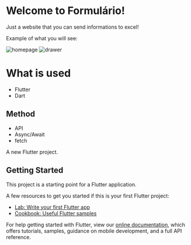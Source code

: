 # Welcome to Formulário!

Just a website that you can send informations to excel!

Example of what you will see:

![homepage](img.png)
![drawer](drawer.png)

# What is used

- Flutter
- Dart

## Method

- API
- Async/Await
- fetch

A new Flutter project.

## Getting Started

This project is a starting point for a Flutter application.

A few resources to get you started if this is your first Flutter project:

- [Lab: Write your first Flutter app](https://flutter.dev/docs/get-started/codelab)
- [Cookbook: Useful Flutter samples](https://flutter.dev/docs/cookbook)

For help getting started with Flutter, view our
[online documentation](https://flutter.dev/docs), which offers tutorials,
samples, guidance on mobile development, and a full API reference.
